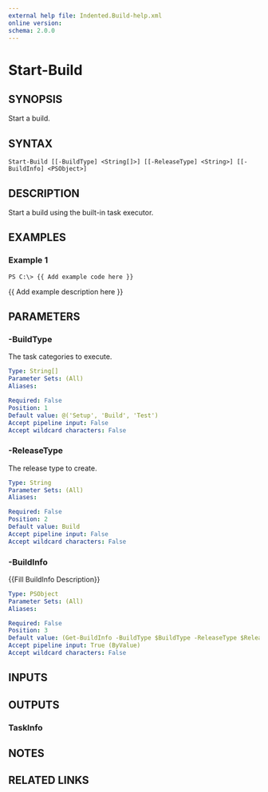 ```yaml
---
external help file: Indented.Build-help.xml
online version: 
schema: 2.0.0
---
```


# Start-Build

## SYNOPSIS
Start a build.

## SYNTAX

```
Start-Build [[-BuildType] <String[]>] [[-ReleaseType] <String>] [[-BuildInfo] <PSObject>]
```

## DESCRIPTION
Start a build using the built-in task executor.

## EXAMPLES

### Example 1
```
PS C:\> {{ Add example code here }}
```

{{ Add example description here }}

## PARAMETERS

### -BuildType
The task categories to execute.

```yaml
Type: String[]
Parameter Sets: (All)
Aliases: 

Required: False
Position: 1
Default value: @('Setup', 'Build', 'Test')
Accept pipeline input: False
Accept wildcard characters: False
```

### -ReleaseType
The release type to create.

```yaml
Type: String
Parameter Sets: (All)
Aliases: 

Required: False
Position: 2
Default value: Build
Accept pipeline input: False
Accept wildcard characters: False
```

### -BuildInfo
{{Fill BuildInfo Description}}

```yaml
Type: PSObject
Parameter Sets: (All)
Aliases: 

Required: False
Position: 3
Default value: (Get-BuildInfo -BuildType $BuildType -ReleaseType $ReleaseType)
Accept pipeline input: True (ByValue)
Accept wildcard characters: False
```

## INPUTS

## OUTPUTS

### TaskInfo

## NOTES

## RELATED LINKS

